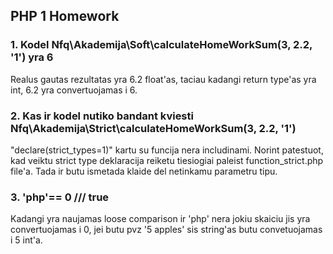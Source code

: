 
## PHP 1 Homework

### 1. Kodel Nfq\Akademija\Soft\calculateHomeWorkSum(3, 2.2, '1') yra 6 

Realus gautas rezultatas yra 6.2 float'as, taciau kadangi return type'as yra int, 6.2 yra convertuojamas i 6.

### 2. Kas ir kodel nutiko bandant kviesti Nfq\Akademija\Strict\calculateHomeWorkSum(3, 2.2, '1')

"declare(strict_types=1)" kartu su funcija nera includinami. Norint patestuot, kad veiktu strict type deklaracija reiketu tiesiogiai paleist function_strict.php file'a. Tada ir butu ismetada klaide del netinkamu parametru tipu.

### 3. 'php'== 0 /// true

Kadangi yra naujamas loose comparison ir 'php' nera jokiu skaiciu jis yra convertuojamas i 0, jei butu pvz '5 apples' sis string'as butu convetuojamas i 5 int'a. 

